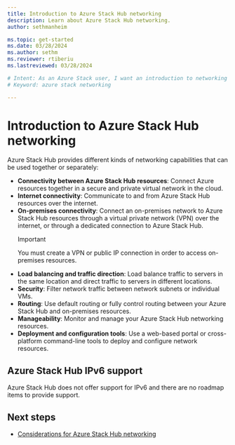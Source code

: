 ```yaml
---
title: Introduction to Azure Stack Hub networking 
description: Learn about Azure Stack Hub networking.
author: sethmanheim

ms.topic: get-started
ms.date: 03/28/2024
ms.author: sethm
ms.reviewer: rtiberiu
ms.lastreviewed: 03/28/2024

# Intent: As an Azure Stack user, I want an introduction to networking in Azure Stack so I can get started.
# Keyword: azure stack networking 

---
```


# Introduction to Azure Stack Hub networking

Azure Stack Hub provides different kinds of networking capabilities that can be used together or separately:

- **Connectivity between Azure Stack Hub resources**: Connect Azure resources together in a secure and private virtual network in the cloud.
- **Internet connectivity**: Communicate to and from Azure Stack Hub resources over the internet.
- **On-premises connectivity**: Connect an on-premises network to Azure Stack Hub resources through a virtual private network (VPN) over the internet, or through a dedicated connection to Azure Stack Hub.
  > [!IMPORTANT]
  > You must create a VPN or public IP connection in order to access on-premises resources.
- **Load balancing and traffic direction**: Load balance traffic to servers in the same location and direct traffic to servers in different locations.
- **Security**: Filter network traffic between network subnets or individual VMs.
- **Routing**: Use default routing or fully control routing between your Azure Stack Hub and on-premises resources.
- **Manageability**: Monitor and manage your Azure Stack Hub networking resources.
- **Deployment and configuration tools**: Use a web-based portal or cross-platform command-line tools to deploy and configure network resources.

## Azure Stack Hub IPv6 support

Azure Stack Hub does not offer support for IPv6 and there are no roadmap items to provide support.

## Next steps

- [Considerations for Azure Stack Hub networking](azure-stack-network-differences.md)
